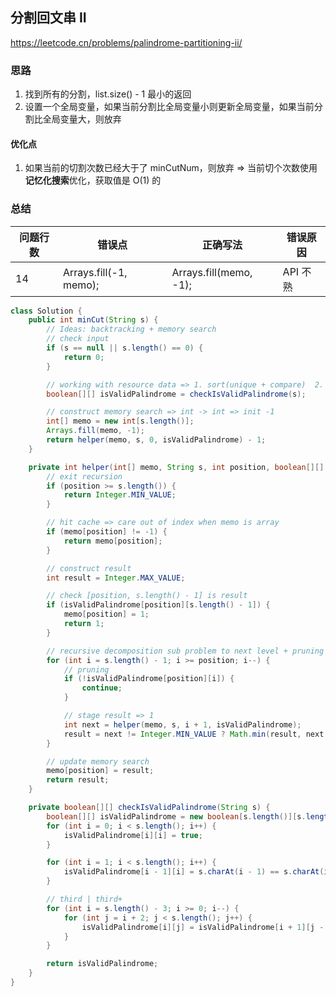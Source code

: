 ## 分割回文串 II

<https://leetcode.cn/problems/palindrome-partitioning-ii/>

### 思路

1. 找到所有的分割，list.size() - 1 最小的返回
2. 设置一个全局变量，如果当前分割比全局变量小则更新全局变量，如果当前分割比全局变量大，则放弃

#### 优化点

1. 如果当前的切割次数已经大于了 minCutNum，则放弃 => 当前切个次数使用**记忆化搜索**优化，获取值是 O(1) 的

### 总结

| 问题行数 | 错误点                    | 正确写法                   | 错误原因   |
|------|------------------------|------------------------|--------|
| 14   | Arrays.fill(-1, memo); | Arrays.fill(memo, -1); | API 不熟 |

```java
class Solution {
    public int minCut(String s) {
        // Ideas: backtracking + memory search
        // check input
        if (s == null || s.length() == 0) {
            return 0;
        }

        // working with resource data => 1. sort(unique + compare)  2. set(unique + optimize find)  3. Duplicated work
        boolean[][] isValidPalindrome = checkIsValidPalindrome(s);

        // construct memory search => int -> int => init -1
        int[] memo = new int[s.length()];
        Arrays.fill(memo, -1);
        return helper(memo, s, 0, isValidPalindrome) - 1;
    }

    private int helper(int[] memo, String s, int position, boolean[][] isValidPalindrome) {
        // exit recursion
        if (position >= s.length()) {
            return Integer.MIN_VALUE;
        }

        // hit cache => care out of index when memo is array
        if (memo[position] != -1) {
            return memo[position];
        }

        // construct result
        int result = Integer.MAX_VALUE;

        // check [position, s.length() - 1] is result
        if (isValidPalindrome[position][s.length() - 1]) {
            memo[position] = 1;
            return 1;
        }

        // recursive decomposition sub problem to next level + pruning
        for (int i = s.length() - 1; i >= position; i--) {
            // pruning
            if (!isValidPalindrome[position][i]) {
                continue;
            }

            // stage result => 1
            int next = helper(memo, s, i + 1, isValidPalindrome);
            result = next != Integer.MIN_VALUE ? Math.min(result, next + 1) : 1;
        }

        // update memory search
        memo[position] = result;
        return result;
    }

    private boolean[][] checkIsValidPalindrome(String s) {
        boolean[][] isValidPalindrome = new boolean[s.length()][s.length()];
        for (int i = 0; i < s.length(); i++) {
            isValidPalindrome[i][i] = true;
        }

        for (int i = 1; i < s.length(); i++) {
            isValidPalindrome[i - 1][i] = s.charAt(i - 1) == s.charAt(i);
        }

        // third | third+
        for (int i = s.length() - 3; i >= 0; i--) {
            for (int j = i + 2; j < s.length(); j++) {
                isValidPalindrome[i][j] = isValidPalindrome[i + 1][j - 1] && s.charAt(i) == s.charAt(j);
            }
        }

        return isValidPalindrome;
    }
}
```

